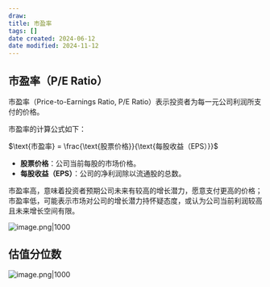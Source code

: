 ```yaml
---
draw:
title: 市盈率
tags: []
date created: 2024-06-12
date modified: 2024-11-12
---
```


## 市盈率（P/E Ratio）

市盈率（Price-to-Earnings Ratio, P/E Ratio）表示投资者为每一元公司利润所支付的价格。

市盈率的计算公式如下：

$\text{市盈率} = \frac{\text{股票价格}}{\text{每股收益（EPS）}}$

- **股票价格**：公司当前每股的市场价格。
- **每股收益（EPS）**：公司的净利润除以流通股的总数。

市盈率高，意味着投资者预期公司未来有较高的增长潜力，愿意支付更高的价格；
市盈率低，可能表示市场对公司的增长潜力持怀疑态度，或认为公司当前利润较高且未来增长空间有限。

![image.png|1000](https://imagehosting4picgo.oss-cn-beijing.aliyuncs.com/imagehosting/fix-dir%2Fpicgo%2Fpicgo-clipboard-images%2F2024%2F10%2F06%2F15-34-16-4d774d2449d7418786c11cf8ff289c2e-202410061534857-1707b9.png)

## 估值分位数

![image.png|1000](https://imagehosting4picgo.oss-cn-beijing.aliyuncs.com/imagehosting/fix-dir%2Fpicgo%2Fpicgo-clipboard-images%2F2024%2F10%2F06%2F15-36-50-6ee8a2adfd6fd8e52d267441eb8a34a8-202410061536516-a0ad7b.png)
